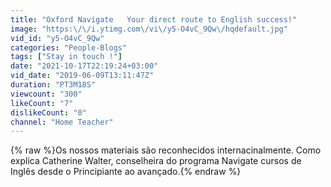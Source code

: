 ```yaml
---
title: "Oxford Navigate   Your direct route to English success!"
image: "https:\/\/i.ytimg.com\/vi\/y5-O4vC_9Qw\/hqdefault.jpg"
vid_id: "y5-O4vC_9Qw"
categories: "People-Blogs"
tags: ["Stay in touch !"]
date: "2021-10-17T22:19:24+03:00"
vid_date: "2019-06-09T13:11:47Z"
duration: "PT3M18S"
viewcount: "300"
likeCount: "7"
dislikeCount: "0"
channel: "Home Teacher"
---
```

{% raw %}Os nossos materiais são reconhecidos internacinalmente. Como explica Catherine Walter, conselheira do programa Navigate cursos de Inglês desde o Principiante ao avançado.{% endraw %}
